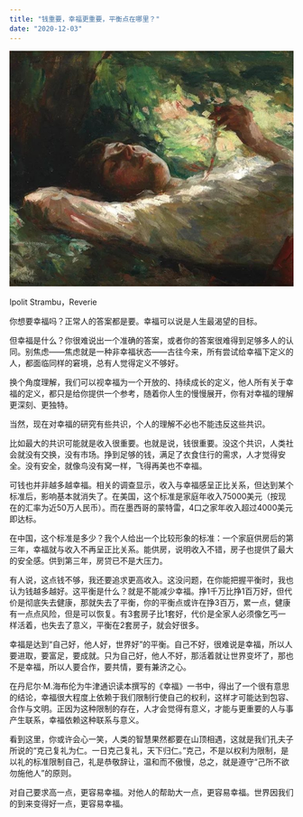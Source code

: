 ```yaml
---
title: "钱重要，幸福更重要，平衡点在哪里？"
date: "2020-12-03"
---
```


![连岳文章](images/连岳文章picture-3.jpg)

Ipolit Strambu，Reverie

  

你想要幸福吗？正常人的答案都是要。幸福可以说是人生最渴望的目标。

  

但幸福是什么？你很难说出一个准确的答案，或者你的答案很难得到足够多人的认同。别焦虑——焦虑就是一种非幸福状态——古往今来，所有尝试给幸福下定义的人，都面临同样的窘境，总有人觉得定义不够好。

  

换个角度理解，我们可以视幸福为一个开放的、持续成长的定义，他人所有关于幸福的定义，都只是给你提供一个参考，随着你人生的慢慢展开，你有对幸福的理解更深刻、更独特。

  

当然，现在对幸福的研究有些共识，个人的理解不必也不能违反这些共识。

  

比如最大的共识可能就是收入很重要。也就是说，钱很重要。没这个共识，人类社会就没有交换，没有市场。挣到足够的钱，满足了衣食住行的需求，人才觉得安全。没有安全，就像鸟没有窝一样，飞得再美也不幸福。

  

可钱也并非越多越幸福。相关的调查显示，收入与幸福感呈正比关系，但达到某个标准后，影响基本就消失了。在美国，这个标准是家庭年收入75000美元（按现在的汇率为近50万人民币）。而在墨西哥的蒙特雷，4口之家年收入超过4000美元即达标。

  

在中国，这个标准是多少？我个人给出一个比较形象的标准：一个家庭供房后的第三年，幸福就与收入不再呈正比关系。能供房，说明收入不错，房子也提供了最大的安全感。供到第三年，房贷已不是大压力。

  

有人说，这点钱不够，我还要追求更高收入。这没问题，在你能把握平衡时，我也认为钱越多越好。这平衡是什么？就是不能减少幸福。挣1千万比挣1百万好，但代价是彻底失去健康，那就失去了平衡，你的平衡点或许在挣3百万，累一点，健康有一点点风险，但是可以恢复。有3套房子比1套好，代价是全家人必须像乞丐一样活着，也失去了意义，平衡在2套房子，就会好很多。

  

幸福是达到“自己好，他人好，世界好”的平衡。自己不好，很难说是幸福，所以人要进取，要富足，要成就。只为自己好，他人不好，那活着就让世界变坏了，那也不是幸福，所以人要合作，要共情，要有兼济之心。

  

在丹尼尔·M.海布伦为牛津通识读本撰写的《幸福》一书中，得出了一个很有意思的结论，幸福很大程度上依赖于我们限制行使自己的权利，这样才可能达到包容、合作与文明。正因为这种限制的存在，人才会觉得有意义，才能与更重要的人与事产生联系，幸福依赖这种联系与意义。

  

看到这里，你或许会心一笑，人类的智慧果然都要在山顶相遇，这就是我们孔夫子所说的“克己复礼为仁。一日克己复礼，天下归仁。”克己，不是以权利为限制，是以礼的标准限制自己，礼是恭敬辞让，温和而不傲慢，总之，就是遵守“己所不欲勿施他人”的原则。

  

对自己要求高一点，更容易幸福。对他人的帮助大一点，更容易幸福。世界因我们的到来变得好一点，更容易幸福。
